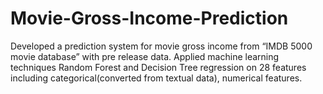 # Movie-Gross-Income-Prediction
Developed a prediction system for movie gross income from “IMDB 5000 movie database” with pre release data. Applied machine learning techniques Random Forest and Decision Tree regression on 28 features including categorical(converted from textual data), numerical features. 
